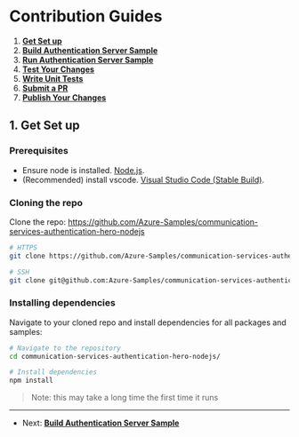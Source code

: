 # Contribution Guides

1. **[Get Set up](<1. get-set-up.md>)**
2. **[Build Authentication Server Sample](<2. build-authentication-server-sample.md>)**
3. **[Run Authentication Server Sample](<3. run-authentication-server-sample.md>)**
4. **[Test Your Changes](<4. test-your-changes.md>)**
5. **[Write Unit Tests](<5. write-unit-tests.md>)**
6. **[Submit a PR](<6. submit-a-pr.md>)**
7. **[Publish Your Changes](<7. publish-your-changes.md>)**

## 1. Get Set up

### Prerequisites

- Ensure node is installed. [Node.js](https://nodejs.org/en/download/).
- (Recommended) install vscode. [Visual Studio Code (Stable Build)](https://code.visualstudio.com/Download).

### Cloning the repo

Clone the repo: https://github.com/Azure-Samples/communication-services-authentication-hero-nodejs

```bash
# HTTPS
git clone https://github.com/Azure-Samples/communication-services-authentication-hero-nodejs.git

# SSH
git clone git@github.com:Azure-Samples/communication-services-authentication-hero-nodejs.git
```

### Installing dependencies

Navigate to your cloned repo and install dependencies for all packages and samples:

```bash
# Navigate to the repository
cd communication-services-authentication-hero-nodejs/

# Install dependencies
npm install
```

> Note: this may take a long time the first time it runs

---

- Next: **[Build Authentication Server Sample](<2. build-authentication-server-sample.md>)**

